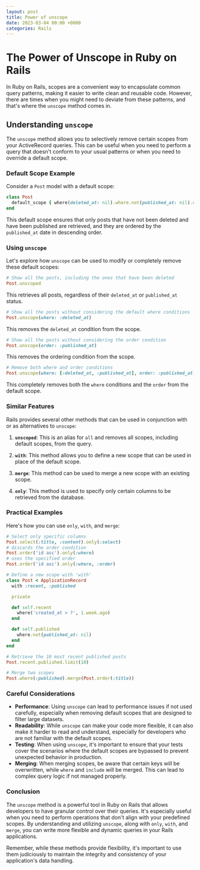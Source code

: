 ```yaml
---
layout: post
title: Power of unscope
date: 2023-03-04 00:00 +0000
categories: Rails
---
```

# The Power of Unscope in Ruby on Rails

In Ruby on Rails, scopes are a convenient way to encapsulate common query patterns, making it easier to write clean and reusable code. However, there are times when you might need to deviate from these patterns, and that's where the `unscope` method comes in.

## Understanding `unscope`

The `unscope` method allows you to selectively remove certain scopes from your ActiveRecord queries. This can be useful when you need to perform a query that doesn't conform to your usual patterns or when you need to override a default scope.

### Default Scope Example

Consider a `Post` model with a default scope:

```ruby
class Post
  default_scope { where(deleted_at: nil).where.not(published_at: nil).order(published_at: :desc) }
end
```

This default scope ensures that only posts that have not been deleted and have been published are retrieved, and they are ordered by the `published_at` date in descending order.

### Using `unscope`

Let's explore how `unscope` can be used to modify or completely remove these default scopes:

```ruby
# Show all the posts, including the ones that have been deleted
Post.unscoped
```

This retrieves all posts, regardless of their `deleted_at` or `published_at` status.

```ruby
# Show all the posts without considering the default where conditions
Post.unscope(where: :deleted_at)
```

This removes the `deleted_at` condition from the scope.

```ruby
# Show all the posts without considering the order condition
Post.unscope(order: :published_at)
```

This removes the ordering condition from the scope.

```ruby
# Remove both where and order conditions
Post.unscope(where: [:deleted_at, :published_at], order: :published_at)
```

This completely removes both the `where` conditions and the `order` from the default scope.

### Similar Features

Rails provides several other methods that can be used in conjunction with or as alternatives to `unscope`:

1. **`unscoped`**: This is an alias for `all` and removes all scopes, including default scopes, from the query.

2. **`with`**: This method allows you to define a new scope that can be used in place of the default scope.

3. **`merge`**: This method can be used to merge a new scope with an existing scope.

4. **`only`**: This method is used to specify only certain columns to be retrieved from the database.

### Practical Examples

Here's how you can use `only`, `with`, and `merge`:

```ruby
# Select only specific columns
Post.select(:title, :content).only(:select)
# discards the order condition
Post.order('id asc').only(:where)
# uses the specified order
Post.order('id asc').only(:where, :order)

# Define a new scope with 'with'
class Post < ApplicationRecord
  with :recent, :published

  private

  def self.recent
    where('created_at > ?', 1.week.ago)
  end

  def self.published
    where.not(published_at: nil)
  end
end

# Retrieve the 10 most recent published posts
Post.recent.published.limit(10)

# Merge two scopes
Post.where(:published).merge(Post.order(:title))
```

### Careful Considerations

- **Performance**: Using `unscope` can lead to performance issues if not used carefully, especially when removing default scopes that are designed to filter large datasets.
- **Readability**: While `unscope` can make your code more flexible, it can also make it harder to read and understand, especially for developers who are not familiar with the default scopes.
- **Testing**: When using `unscope`, it's important to ensure that your tests cover the scenarios where the default scopes are bypassed to prevent unexpected behavior in production.
- **Merging**: When merging scopes, be aware that certain keys will be overwritten, while `where` and `include` will be merged. This can lead to complex query logic if not managed properly.

### Conclusion

The `unscope` method is a powerful tool in Ruby on Rails that allows developers to have granular control over their queries. It's especially useful when you need to perform operations that don't align with your predefined scopes. By understanding and utilizing `unscope`, along with `only`, `with`, and `merge`, you can write more flexible and dynamic queries in your Rails applications.

Remember, while these methods provide flexibility, it's important to use them judiciously to maintain the integrity and consistency of your application's data handling.
